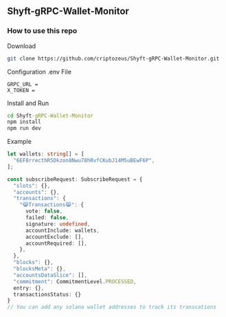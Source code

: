 ## Shyft-gRPC-Wallet-Monitor

### How to use this repo
Download 
```bash
git clone https://github.com/criptozeus/Shyft-gRPC-Wallet-Monitor.git
```
Configuration .env File
```
GRPC_URL = 
X_TOKEN = 
```
Install and Run
```cmd
cd Shyft-gRPC-Wallet-Monitor
npm install
npm run dev
```
Example
```ts
let wallets: string[] = [
  "6EF8rrecthR5Dkzon8Nwu78hRvfCKubJ14M5uBEwF6P",
];

const subscribeRequest: SubscribeRequest = {
  "slots": {},
  "accounts": {},
  "transactions": {
    "😹Transactions😹": {
      vote: false,
      failed: false,
      signature: undefined,
      accountInclude: wallets, 
      accountExclude: [],
      accountRequired: [],
    },
  },
  "blocks": {},
  "blocksMeta": {},
  "accountsDataSlice": [],
  "commitment": CommitmentLevel.PROCESSED,
  entry: {},
  transactionsStatus: {}
}
// You can add any solana wallet addresses to track its transcations
```